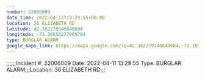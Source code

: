 ```yaml
---
number: 22006009
date_time: 2022-04-11T13:29:55+00:00
location: 36 ELIZABETH RD
latitude: 42.382279146640684
longitude: -71.16553227005784
type: BURGLAR ALARM
google_maps_link: https://maps.google.com/?q=42.382279146640684,-71.16553227005784
---
```


;;;;;;Incident #: 22006009   Date: 2022-04-11 13:29:55   Type: BURGLAR ALARM;;;Location: 36 ELIZABETH RD;;;
